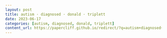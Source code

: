 ```yaml
---
layout: post
title: autism · diagnosed · donald · triplett
date: 2023-06-17
categories: [autism, diagnosed, donald, triplett]
content_url: https://papercliff.github.io/redirect/?q=autism+diagnosed+donald+triplett&tbs=cdr:1,cd_min:6/16/2023,cd_max:6/18/2023
---
```

